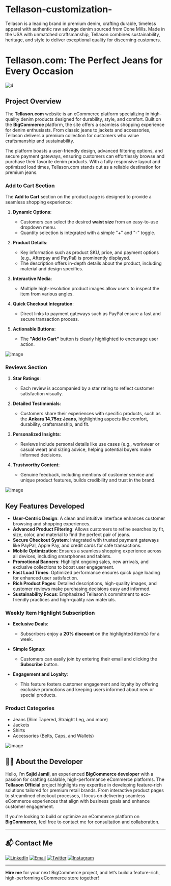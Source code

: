 # Tellason-customization-
Tellason is a leading brand in premium denim, crafting durable, timeless apparel with authentic raw selvage denim sourced from Cone Mills. Made in the USA with unmatched craftsmanship, Tellason combines sustainability, heritage, and style to deliver exceptional quality for discerning customers.
# Tellason.com: The Perfect Jeans for Every Occasion

![4](https://github.com/user-attachments/assets/6f5493a1-3a4e-454e-8838-36d88a3c3974)

## Project Overview

The **Tellason.com** website is an eCommerce platform specializing in high-quality denim products designed for durability, style, and comfort. Built on the **BigCommerce** platform, the site offers a seamless shopping experience for denim enthusiasts. From classic jeans to jackets and accessories, Tellason delivers a premium collection for customers who value craftsmanship and sustainability.

The platform boasts a user-friendly design, advanced filtering options, and secure payment gateways, ensuring customers can effortlessly browse and purchase their favorite denim products. With a fully responsive layout and optimized load times, Tellason.com stands out as a reliable destination for premium jeans.

### Add to Cart Section 

The **Add to Cart** section on the product page is designed to provide a seamless shopping experience:

1. **Dynamic Options**:
   - Customers can select the desired **waist size** from an easy-to-use dropdown menu.
   - Quantity selection is integrated with a simple "+" and "-" toggle.

2. **Product Details**:
   - Key information such as product SKU, price, and payment options (e.g., Afterpay and PayPal) is prominently displayed.
   - The description offers in-depth details about the product, including material and design specifics.

3. **Interactive Media**:
   - Multiple high-resolution product images allow users to inspect the item from various angles.

4. **Quick Checkout Integration**:
   - Direct links to payment gateways such as PayPal ensure a fast and secure transaction process.

5. **Actionable Buttons**:
   - The **"Add to Cart"** button is clearly highlighted to encourage user action.

![image](https://github.com/user-attachments/assets/38657b56-2da4-4147-a0e9-2bc91f0a0a8b)

### Reviews Section 

1. **Star Ratings**:
   - Each review is accompanied by a star rating to reflect customer satisfaction visually.

2. **Detailed Testimonials**:
   - Customers share their experiences with specific products, such as the **Ankara 14.75oz Jeans**, highlighting aspects like comfort, durability, craftsmanship, and fit.

3. **Personalized Insights**:
   - Reviews include personal details like use cases (e.g., workwear or casual wear) and sizing advice, helping potential buyers make informed decisions.

4. **Trustworthy Content**:
   - Genuine feedback, including mentions of customer service and unique product features, builds credibility and trust in the brand.

![image](https://github.com/user-attachments/assets/849cb8b9-0a24-46c8-a059-3b8dd26c2687)

## Key Features Developed

- **User-Centric Design**: A clean and intuitive interface enhances customer browsing and shopping experiences.
- **Advanced Product Filtering**: Allows customers to refine searches by fit, size, color, and material to find the perfect pair of jeans.
- **Secure Checkout System**: Integrated with trusted payment gateways like PayPal, Apple Pay, and credit cards for safe transactions.
- **Mobile Optimization**: Ensures a seamless shopping experience across all devices, including smartphones and tablets.
- **Promotional Banners**: Highlight ongoing sales, new arrivals, and exclusive collections to boost user engagement.
- **Fast Load Times**: Optimized performance ensures quick page loading for enhanced user satisfaction.
- **Rich Product Pages**: Detailed descriptions, high-quality images, and customer reviews make purchasing decisions easy and informed.
- **Sustainability Focus**: Emphasized Tellason’s commitment to eco-friendly practices and high-quality raw materials.

### Weekly Item Highlight Subscription 

- **Exclusive Deals**:
  - Subscribers enjoy a **20% discount** on the highlighted item(s) for a week.
  
- **Simple Signup**:
  - Customers can easily join by entering their email and clicking the **Subscribe** button.
  
- **Engagement and Loyalty**:
  - This feature fosters customer engagement and loyalty by offering exclusive promotions and keeping users informed about new or special products.

### Product Categories

- Jeans (Slim Tapered, Straight Leg, and more)
- Jackets
- Shirts
- Accessories (Belts, Caps, and Wallets)

![image](https://github.com/user-attachments/assets/4b02c6a6-7ca4-455b-a231-5e7b215b4fab)

## 👨‍💻 About the Developer

Hello, I’m **Sajid Jamil**, an experienced **BigCommerce developer** with a passion for crafting scalable, high-performance eCommerce platforms. The **Tellason Official** project highlights my expertise in developing feature-rich solutions tailored for premium retail brands. From interactive product pages to streamlined checkout processes, I focus on delivering seamless eCommerce experiences that align with business goals and enhance customer engagement.

If you're looking to build or optimize an eCommerce platform on **BigCommerce**, feel free to contact me for consultation and collaboration.

---
## 📬 Contact Me

[![LinkedIn](https://img.shields.io/badge/LinkedIn-Connect-blue?style=for-the-badge&logo=linkedin)](https://www.linkedin.com/in/sajid-jameel-721256178/)
[![Email](https://img.shields.io/badge/Email-Contact%20Me-orange?style=for-the-badge&logo=gmail)](mailto:sajidjamil.met@gmail.com)
[![Twitter](https://img.shields.io/badge/Twitter-Connect-red?style=for-the-badge&logo=Twitter)](https://x.com/Metavizpro)
[![Instagram](https://img.shields.io/badge/Instagram-Contact%20Me-pink?style=for-the-badge&logo=Instagram)](https://www.instagram.com/metavizpro/)

---

**Hire me** for your next BigCommerce project, and let’s build a feature-rich, high-performing eCommerce store together!
